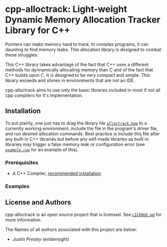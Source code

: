 # cpp-alloctrack: Light-weight Dynamic Memory Allocation Tracker Library for C++

Pointers can make memory hard to track. In complex programs, it can daunting to find memory leaks. This allocation library is designed to combat these struggles.

This C++ library takes advantage of the fact that C++ uses a different methods for dynnamically allocating memory than C and of the fact that C++ builds upon C. It is designed to be very compact and simple. This library exceeds and shines in environments that are not an IDE.

cpp-alloctrack aims to use only the basic libraries included in most if not all cpp compilers for it's implementation.

## Installation

To put plainly, one just has to drag the library file [`alloctrack.hpp`](alloctrack/alloctrack.hpp) to a currently working environment, include the file in the program's driver file, and run desired allocation commands. Best practice is include this file after any built-in C++ libraries but before any self-made libraries as built-in libraries may trigger a false memory leak or configuration error (see [`example.cpp`](alloctrack/example.cpp) for an example of this).

### Prerequisites

* A C++ Compiler, [recommended installation](https://hank.feild.org/courses/common/cpp-compiler.html#compiler-linux)

### Examples




## License and Authors

cpp-alloctrack is an open source project that is licensed. See [`LICENSE.md`](LICENSE.md) for more information.

The Names of all authors associated with this project are below:

  * *Justin Presley* (embersight)
